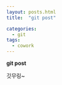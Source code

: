 ```yaml
---
layout: posts.html
title:  "git post"

categories:
  - git
tags:
  - cowork
---
```



**git post**

깃무링~
